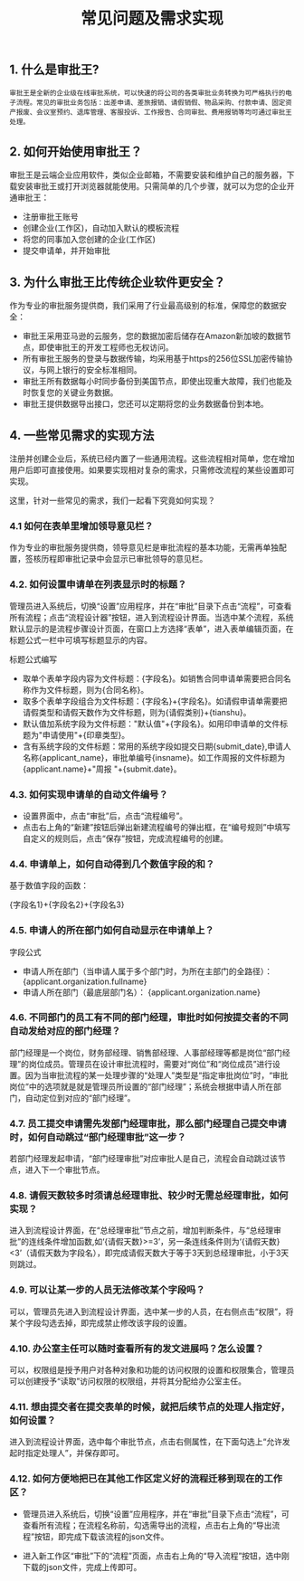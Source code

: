 ﻿---
title: 常见问题及需求实现
---

## 1. 什么是审批王?

	审批王是全新的企业级在线审批系统，可以快速的将公司的各类审批业务转换为可严格执行的电子流程。常见的审批业务包括：出差申请、差旅报销、请假销假、物品采购、付款申请、固定资产报废、会议室预约、退库管理、客服投诉、工作报告、合同审批、费用报销等均可通过审批王处理。

## 2. 如何开始使用审批王？

审批王是云端企业应用软件，类似企业邮箱，不需要安装和维护自己的服务器，下载安装审批王或打开浏览器就能使用。只需简单的几个步骤，就可以为您的企业开通审批王：

- 注册审批王账号
- 创建企业(工作区)，自动加入默认的模板流程
- 将您的同事加入您创建的企业(工作区)
- 提交申请单，并开始审批

## 3. 为什么审批王比传统企业软件更安全？

作为专业的审批服务提供商，我们采用了行业最高级别的标准，保障您的数据安全：

- 审批王采用亚马逊的云服务，您的数据加密后储存在Amazon新加坡的数据节点，即使审批王的开发工程师也无权访问。
- 所有审批王服务的登录与数据传输，均采用基于https的256位SSL加密传输协议，与网上银行的安全标准相同。
- 审批王所有数据每小时同步备份到美国节点，即使出现重大故障，我们也能及时恢复您的关键业务数据。
- 审批王提供数据导出接口，您还可以定期将您的业务数据备份到本地。

## 4. 一些常见需求的实现方法

注册并创建企业后，系统已经内置了一些通用流程。这些流程相对简单，您在增加用户后即可直接使用。如果要实现相对复杂的需求，只需修改流程的某些设置即可实现。

这里，针对一些常见的需求，我们一起看下究竟如何实现？

 ### 4.1 如何在表单里增加领导意见栏？

 作为专业的审批服务提供商，领导意见栏是审批流程的基本功能，无需再单独配置，签核历程即审批记录中会显示已审批领导的意见栏。

 ### 4.2. 如何设置申请单在列表显示时的标题？
 管理员进入系统后，切换“设置”应用程序，并在“审批”目录下点击“流程”，可查看所有流程；点击“流程设计器”按钮，进入到流程设计界面。当选中某个流程，系统默认显示的是流程步骤设计页面，在窗口上方选择“表单”，进入表单编辑页面，在标题公式一栏中可填写标题显示的内容。

 标题公式编写

 - 取单个表单字段内容为文件标题：{字段名}。如销售合同申请单需要把合同名称作为文件标题，则为{合同名称}。
 - 取多个表单字段组合为文件标题：{字段名}+{字段名}。如请假申请单需要把请假类型和请假天数作为文件标题，则为{请假类别}+{tianshu}。
 - 默认值加系统字段为文件标题："默认值"+{字段名}。如用印申请单的文件标题为"申请使用"+{印章类型}。
 - 含有系统字段的文件标题：常用的系统字段如提交日期{submit_date},申请人名称{applicant_name}，审批单编号{insname}。如工作周报的文件标题为{applicant.name}+"周报 "+{submit.date}。

 ### 4.3. 如何实现申请单的自动文件编号？

 - 设置界面中，点击“审批”后，点击“流程编号”。
 - 点击右上角的“新建”按钮后弹出新建流程编号的弹出框，在“编号规则”中填写自定义的规则后，点击“保存”按钮，完成流程编号的创建。
 
 ### 4.4. 申请单上，如何自动得到几个数值字段的和？

 基于数值字段的函数：
 
 {字段名1}+{字段名2}+{字段名3}

 ### 4.5. 申请人的所在部门如何自动显示在申请单上？

 字段公式

 - 申请人所在部门（当申请人属于多个部门时，为所在主部门的全路径）： {applicant.organization.fullname}
 - 申请人所在部门（最底层部门名）： {applicant.organization.name}

 ### 4.6. 不同部门的员工有不同的部门经理，审批时如何按提交者的不同自动发给对应的部门经理？

 部门经理是一个岗位，财务部经理、销售部经理、人事部经理等都是岗位“部门经理”的岗位成员。管理员在设计审批流程时，需要对“岗位”和“岗位成员”进行设置。因为当审批流程的某一处理步骤的“处理人”类型是“指定审批岗位”时，“审批岗位”中的选项就是就是管理员所设置的“部门经理”；系统会根据申请人所在部门，自动定位到对应的“部门经理”。

 ### 4.7. 员工提交申请需先发部门经理审批，那么部门经理自己提交申请时，如何自动跳过“部门经理审批”这一步？

 若部门经理发起申请，“部门经理审批”对应审批人是自己，流程会自动跳过该节点，进入下一个审批节点。

 ### 4.8. 请假天数较多时须请总经理审批、较少时无需总经理审批，如何实现？

 进入到流程设计界面，在“总经理审批”节点之前，增加判断条件，与“总经理审批”的连线条件增加函数,如‘{请假天数}>=3’，另一条连线条件则为‘{请假天数}<3’（请假天数为字段名），即完成请假天数大于等于3天到总经理审批，小于3天则跳过。

 ### 4.9. 可以让某一步的人员无法修改某个字段吗？

 可以，管理员先进入到流程设计界面，选中某一步的人员，在右侧点击“权限”，将某个字段勾选去掉，即完成禁止修改该字段的设置。

 ### 4.10. 办公室主任可以随时查看所有的发文进展吗？怎么设置？

 可以，权限组是授予用户对各种对象和功能的访问权限的设置和权限集合，管理员可以创建授予“读取”访问权限的权限组，并将其分配给办公室主任。

 ### 4.11. 想由提交者在提交表单的时候，就把后续节点的处理人指定好，如何设置？

 进入到流程设计界面，选中每个审批节点，点击右侧属性，在下面勾选上“允许发起时指定处理人”，并保存即可。

 ### 4.12. 如何方便地把已在其他工作区定义好的流程迁移到现在的工作区？

 - 管理员进入系统后，切换“设置”应用程序，并在“审批”目录下点击“流程”，可查看所有流程；在流程名称前，勾选需导出的流程，点击右上角的“导出流程”按钮，即完成下载该流程的json文件。
 
 - 进入新工作区“审批”下的“流程”页面，点击右上角的“导入流程”按钮，选中刚下载的json文件，完成上传即可。




 

